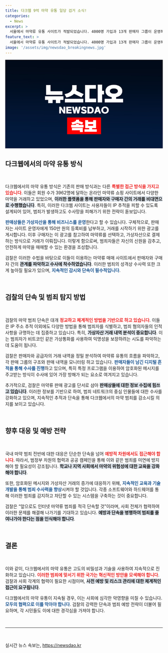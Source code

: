 ```yaml
---
title: 다크웹 9억 마약 유통 일당 검거 소식!
categories:
  - News
excerpt: >
  서울에서 마약류 유통 사이트가 적발되었습니다. 4000명 가입과 13개 판매자 그룹이 운영하며, 다크웹을 통한 비밀 거래로 검찰 수사망을 교묘히 피했습니다. 마약과 범죄의 실체를 밝혀줄 후속 수사가 주목받고 있습니다.
feature_text: >
  서울에서 마약류 유통 사이트가 적발되었습니다. 4000명 가입과 13개 판매자 그룹이 운영하며, 다크웹을 통한 비밀 거래로 검찰 수사망을 교묘히 피했습니다. 마약과 범죄의 실체를 밝혀줄 후속 수사가 주목받고 있습니다.
image: '/assets/img/newsdao_breakingnews.jpg'
---
```


<p><img src="/assets/img/newsdao_breakingnews.jpg" alt="bookingtag 속보" /></p>

<h2 data-ke-size="size26">다크웹에서의 마약 유통 방식</h2>

<p data-ke-size="size16">&nbsp;</p>

<p>다크웹에서의 마약 유통 방식은 기존의 판매 방식과는 다른 <b><span style="color: #ee2323;">특별한 접근 방식을 가지고 있습니다</span></b>. 이들은 회원 수가 3962명에 달하는 온라인 마약류 쇼핑 사이트에서 다양한 마약을 거래하고 있었으며, <b><span style="background-color: #21538527;">이러한 플랫폼을 통해 판매자와 구매자 간의 거래를 비대면으로 수행했습니다</span></b>. 특히, 이러한 다크웹 사이트는 사용자들이 IP 추적을 피할 수 있도록 설계되어 있어, 범죄가 발생하고도 수사망을 피해가기 위한 전략이 돋보입니다. </p>

<p><b><span style="color: #1a5490;">판매상들은 가상자산을 통해 비즈니스를 운영</span></b>한다고 할 수 있습니다. 구체적으로, 판매자는 사이트 운영자에게 150만 원의 등록비를 납부하고, 거래를 시작하기 위한 광고를 게시합니다. 이후 구매자는 이 광고를 참고하여 마약류를 선택하고, 가상자산으로 결제하는 방식으로 거래가 이뤄집니다. 이렇게 함으로써, 범죄자들은 자신의 신원을 감추고, 안전하게 마약을 매매할 수 있는 환경을 조성합니다.</p>

<p>검찰은 이러한 수법을 바탕으로 이들이 이용하는 마약류 매매 사이트에서 판매자와 구매자 간의 <b><span style="background-color: #21538527;">관계를 파악하고 수사에 착수하였습니다</span></b>. 이러한 범죄의 성격상 수사력 또한 크게 높아질 필요가 있으며, <b><span style="color: #1a5490;">지속적인 감시와 단속이 필수적입니다</span></b>. </p>

<p data-ke-size="size16">&nbsp;</p>

<h2 data-ke-size="size26">검찰의 단속 및 범죄 탐지 방법</h2>

<p data-ke-size="size16">&nbsp;</p>

<p>검찰의 마약 범죄 단속은 대개 <b><span style="color: #ee2323;">정교하고 체계적인 방법을 기반으로 하고 있습니다</span></b>. 이들은 IP 주소 추적 이외에도 다양한 방법을 통해 범죄자를 식별하고, 범죄 혐의자들의 인적 사항을 규명하는 데 집중하고 있습니다. 특히, <b><span style="background-color: #21538527;">가상자산 거래 내역 분석이 중요합니다</span></b>. 이는 범죄자가 비트코인 같은 가상통화를 사용하여 익명성을 보장하려는 시도를 파악하는 데 도움이 됩니다.</p>

<p>검찰은 판매자와 공급자의 거래 내역을 정밀 분석하여 마약류 유통의 흐름을 파악하고, 각 판매 그룹의 구조와 판매 내역을 모니터링 하고 있습니다. <b><span style="color: #1a5490;">판매자들이 남긴 디지털 흔적을 통해 수사를 진행</span></b>하고 있으며, 특히 특정 프로그램을 이용하여 암호화된 메시지를 주고받는 방식이 수사에 있어 가장 방해가 되는 요소로 여겨지고 있습니다.</p>

<p>추가적으로, 검찰은 마약류 판매 광고를 단서로 삼아 <b><span style="background-color: #21538527;">판매상들에 대한 정보 수집에 힘쓰고 있습니다</span></b>. 이러한 정보를 기반으로 하여, 범죄 네트워크의 중심 인물들에 대한 수사를 강화하고 있으며, 지속적인 추적과 단속을 통해 다크웹에서의 마약 범죄를 감소시킬 의지를 보이고 있습니다. </p>

<p data-ke-size="size16">&nbsp;</p>

<h2 data-ke-size="size26">향후 대응 및 예방 전략</h2>

<p data-ke-size="size16">&nbsp;</p>

<p>국내 마약 범죄 전반에 대한 대응은 단순한 단속을 넘어 <b><span style="color: #ee2323;">예방적 차원에서도 접근해야 합니다</span></b>. 따라서, 범정부 차원의 협력과 공공 캠페인을 통해 이와 같은 범죄를 미연에 방지해야 할 필요성이 강조됩니다. <b><span style="background-color: #21538527;">학교나 지역 사회에서 마약의 위험성에 대한 교육을 강화해야 합니다</span></b>. </p>

<p>또한, 암호화된 메시지와 가상자산 거래의 증가에 대응하기 위해, <b><span style="color: #1a5490;">지속적인 교육과 기술 개발을 통해 범죄 수사력을 향상</span></b>시켜야 할 것입니다. 각종 소프트웨어와 하드웨어를 통해 이러한 범죄를 감지하고 차단할 수 있는 시스템을 구축하는 것이 중요합니다. </p>

<p>검찰은 “앞으로도 인터넷 마약류 범죄를 적극 단속할 것”이라며, 사회 전체가 협력하여 이러한 문제를 해결해 나가기를 기대하고 있습니다. <b><span style="background-color: #21538527;">예방과 단속을 병행하여 범죄를 줄여나가야 한다는 점을 인식해야 합니다</span></b>.</p>

<p data-ke-size="size16">&nbsp;</p>

<h2 data-ke-size="size26">결론</h2>

<p data-ke-size="size16">&nbsp;</p>

<p>이와 같이, 다크웹에서의 마약 유통은 고도의 비밀성과 기술을 사용하여 지속적으로 진화하고 있습니다. <b><span style="color: #ee2323;">이러한 범죄에 맞서기 위한 국가는 혁신적인 방안을 모색해야 합니다</span></b>. 검찰과 사회 각계의 협력이 필요한 시점이며, <b><span style="background-color: #21538527;">사전 예방 및 리스크 관리에 대한 체계적인 접근이 요구됩니다</span></b>. </p>

<p>다크웹에서의 마약 유통이 지속될 경우, 이는 사회에 심각한 악영향을 미칠 수 있습니다. <b><span style="color: #1a5490;">모두의 협력으로 이를 막아야 합니다</span></b>. 검찰의 강력한 단속과 범죄 예방 전략이 더불어 필요하며, 각 시민들도 이에 대한 경각심을 가져야 합니다. </p>

<p data-ke-size="size16">&nbsp;</p>

<hr>

<p data-ke-size="size16">&nbsp;</p>
실시간 뉴스 속보는, <a href="https://newsdao.kr" rel="dofollow">https://newsdao.kr</a>


